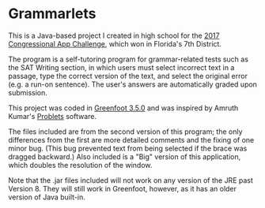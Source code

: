 # Grammarlets
This is a Java-based project I created in high school for the [2017 Congressional App Challenge](https://www.congressionalappchallenge.us/2017-winners/), which won in Florida's 7th District.

The program is a self-tutoring program for grammar-related tests such as the SAT Writing section, in which users must select incorrect text in a passage, type the correct version of the text, and select the original error (e.g. a run-on sentence). The user's answers are automatically graded upon submission.

This project was coded in [Greenfoot 3.5.0](https://www.greenfoot.org/door) and was inspired by Amruth Kumar's [Problets](http://www.problets.org/) software.

The files included are from the second version of this program; the only differences from the first are more detailed comments and the fixing of one minor bug. (This bug prevented text from being selected if the brace was dragged backward.) Also included is a "Big" version of this application, which doubles the resolution of the window.

Note that the .jar files included will not work on any version of the JRE past Version 8. They will still work in Greenfoot, however, as it has an older version of Java built-in.
